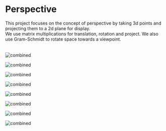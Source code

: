 # Perspective
This project focuses on the concept of perspective by taking 3d points and projecting them to a 2d plane for display.<br />
We use matrix multiplications for translation, rotation and project. We also use Gram-Schmidt to rotate space towards a viewpoint.<br />
<br /> <br />
![combined](images/timeseries.png?raw=true "images/scatter_0.png") <br />

![combined](images/timeseries.png?raw=true "images/scatter_1.png") <br />

![combined](images/timeseries.png?raw=true "images/scatter_2.png") <br />

![combined](images/timeseries.png?raw=true "images/scatter_3.png") <br />

![combined](images/timeseries.png?raw=true "images/scatter_4.png") <br />

![combined](images/timeseries.png?raw=true "images/translated_scatter_0.png") <br />

![combined](images/timeseries.png?raw=true "images/translated_scatter_1.png") <br />

![combined](images/timeseries.png?raw=true "images/projection.png") <br />
